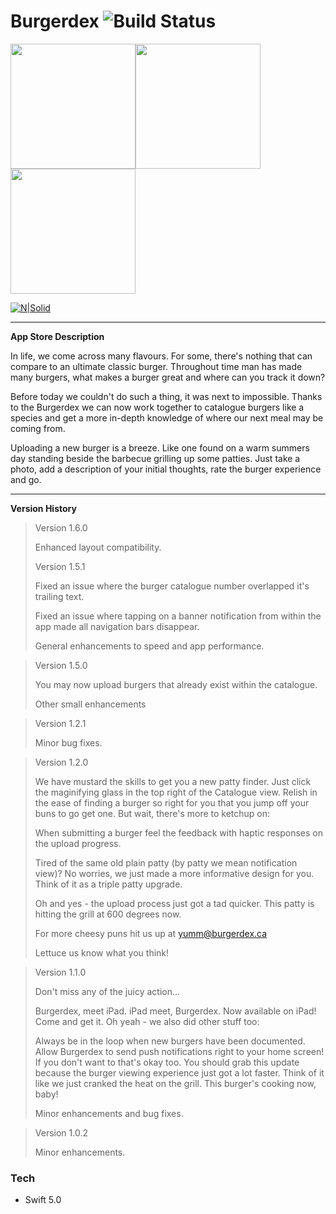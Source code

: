 # Burgerdex ![Build Status](https://travis-ci.org/joemccann/dillinger.svg?branch=master)

<img src="https://www.matthewsullivan.media/assets/images/portfolio/burgerdex/images/01.png" width="200"/><img src="https://www.matthewsullivan.media/assets/images/portfolio/burgerdex/images/02.png" width="200"/><img src="https://www.matthewsullivan.media/assets/images/portfolio/burgerdex/images/03.png" width="200"/>

[![N|Solid](https://static.burgerdex.ca/assets/img/ios_appstore.svg)](https://itunes.apple.com/ca/app/burgerdex/id1372235797?mt=8)

---
**App Store Description**

In life, we come across many flavours. For some, there's nothing that can compare to an ultimate classic burger. Throughout time man has made many burgers, what makes a burger great and where can you track it down?

Before today we couldn't do such a thing, it was next to impossible. Thanks to the Burgerdex we can now work together to catalogue burgers like a species and get a more in-depth knowledge of where our next meal may be coming from.

Uploading a new burger is a breeze. Like one found on a warm summers day standing beside the barbecue grilling up some patties. Just take a photo, add a description of your initial thoughts, rate the burger experience and go.

***
**Version History**
> Version 1.6.0 
>
> Enhanced layout compatibility.
>  
> Version 1.5.1 
>
> Fixed an issue where the burger catalogue number overlapped it's trailing text.
>  
> Fixed an issue where tapping on a banner notification from within the app made all navigation bars disappear.
>  
> General enhancements to speed and app performance.

> Version 1.5.0 
> 
> You may now upload burgers that already exist within the catalogue.
>  
> Other small enhancements

> Version 1.2.1 
> 
> Minor bug fixes.

> Version 1.2.0 
> 
> We have mustard the skills to get you a new patty finder. Just click the maginifying glass in the top right of the Catalogue view. Relish in the ease of finding a burger so right for you that you jump off your buns to go get one. But wait, there's more to ketchup on:
> 
> When submitting a burger feel the feedback with haptic responses on the upload progress.
> 
> Tired of the same old plain patty (by patty we mean notification view)? No worries, we just made a more informative design for you. Think of it as a triple patty upgrade.
> 
> Oh and yes - the upload process just got a tad quicker. This patty is hitting the grill at 600 degrees now.
> 
> For more cheesy puns hit us up at yumm@burgerdex.ca
> 
> Lettuce us know what you think!

> Version 1.1.0 
> 
> Don't miss any of the juicy action...
> 
> Burgerdex, meet iPad. iPad meet, Burgerdex. Now available on iPad! Come and get it. Oh yeah - we also did other stuff too:
> 
> Always be in the loop when new burgers have been documented. Allow Burgerdex to send push notifications right to your home screen! If you don't want to that's okay too. You should grab this update because the burger viewing experience just got a lot faster. Think of it like we just cranked the heat on the grill. This burger's cooking now, baby!
> 
> Minor enhancements and bug fixes.

> Version 1.0.2 
> 
> Minor enhancements.

### Tech
* Swift 5.0
